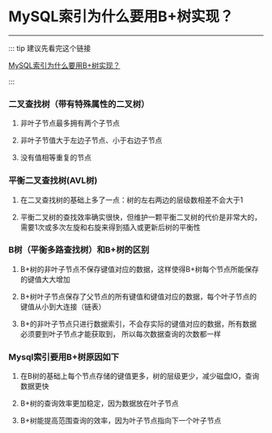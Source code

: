 # MySQL索引为什么要用B+树实现？
---

::: tip 建议先看完这个链接

[MySQL索引为什么要用B+树实现？](https://juejin.cn/post/6844903692802457607)

:::

### 二叉查找树（带有特殊属性的二叉树）
  1. 非叶子节点最多拥有两个子节点

  2. 非叶子节值大于左边子节点、小于右边子节点

  3. 没有值相等重复的节点

### 平衡二叉查找树(AVL树)
  1. 在二叉查找树的基础上多了一点：树的左右两边的层级数相差不会大于1

  2. 平衡二叉树的查找效率确实很快，但维护一颗平衡二叉树的代价是非常大的，
     需要1次或多次左旋和右旋来得到插入或更新后树的平衡性

### B树（平衡多路查找树）和B+树的区别
  1. B+树的非叶子节点不保存键值对应的数据，这样使得B+树每个节点所能保存的键值大大增加
    
  2. B+树叶子节点保存了父节点的所有键值和键值对应的数据，每个叶子节点的键值从小到大连接（链表）
    
  3. B+的非叶子节点只进行数据索引，不会存实际的键值对应的数据，所有数据必须要到叶子节点才能获取到，
     所以每次数据查询的次数都一样    

### Mysql索引要用B+树原因如下
  1. 在B树的基础上每个节点存储的键值更多，树的层级更少，减少磁盘IO，查询数据更快
  
  2. B+树的查询效率更加稳定，因为数据放在叶子节点
  
  3. B+树能提高范围查询的效率，因为叶子节点指向下一个叶子节点